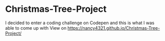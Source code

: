 # Christmas-Tree-Project
I decided to enter a coding challenge on Codepen and this is what I was able to come up with
View on https://nancy4321.github.io/Christmas-Tree-Project/
